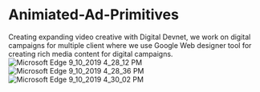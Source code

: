 # Animiated-Ad-Primitives
Creating expanding video creative with Digital Devnet, we work on digital campaigns for multiple client where we use Google Web designer tool for creating rich media content for digital campaigns.
![Microsoft Edge 9_10_2019 4_28_12 PM](https://user-images.githubusercontent.com/34619999/64618023-277eb700-d3e8-11e9-81d0-b4ee27363dc2.png)
![Microsoft Edge 9_10_2019 4_28_36 PM](https://user-images.githubusercontent.com/34619999/64618024-28174d80-d3e8-11e9-9256-6630f20130d9.png)
![Microsoft Edge 9_10_2019 4_30_02 PM](https://user-images.githubusercontent.com/34619999/64618083-441aef00-d3e8-11e9-8cde-6cffccc54404.png)
